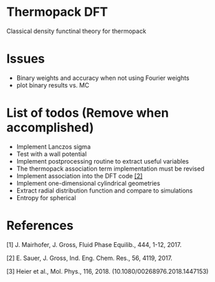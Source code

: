 # Thermopack DFT
Classical density functinal theory for thermopack


# Issues
  * Binary weights and accuracy when not using Fourier weights
  * plot binary results vs. MC

# List of todos (Remove when accomplished)
  * Implement Lanczos sigma
  * Test with a wall potential
  * Implement postprocessing routine to extract useful variables
  * The thermopack association term implementation must be revised
  * Implement association into the DFT code [[2]](#2)
  * Implement one-dimensional cylindrical geometries
  * Extract radial distribution function and compare to simulations
  * Entropy for spherical

# References
<a id="1">[1]</a>
J. Mairhofer, J. Gross, Fluid Phase Equilib., 444, 1-12, 2017.

<a id="2">[2]</a>
E. Sauer, J. Gross, Ind. Eng. Chem. Res., 56, 4119, 2017.

<a id="3">[3]</a>
Heier et al., Mol. Phys., 116, 2018. (10.1080/00268976.2018.1447153)